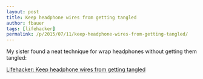 ```yaml
---
layout: post
title: Keep headphone wires from getting tangled
author: fbauer
tags: [lifehacker]
permalink: /p/2015/07/11/keep-headphone-wires-from-getting-tangled/
---
```


My sister found a neat technique for wrap headphones without getting them tangled:

[Lifehacker: Keep headphone wires from getting tangled](http://lifehacker.com/152499/keep-headphone-wires-from-getting-tangled)
